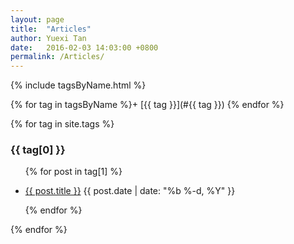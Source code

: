 ```yaml
---
layout: page
title:  "Articles"
author: Yuexi Tan
date:   2016-02-03 14:03:00 +0800
permalink: /Articles/
---
```


{% include tagsByName.html %}

{% for tag in tagsByName %}+ [{{ tag }}](#{{ tag }})
{% endfor %}
<br>

{% for tag in site.tags %}
  <h3 id="{{ tag[0] }}">{{ tag[0] }}</h3>
  <ul class="post-list-compact">
    {% for post in tag[1] %}
      <li>
      	<p>
          <a href="{{ post.url | prepend: site.baseurl }}">{{ post.title }}</a>
          <span class="post-meta">{{ post.date | date: "%b %-d, %Y" }}</span>
        </p>
      </li>
    {% endfor %}
  </ul>

{% endfor %}
